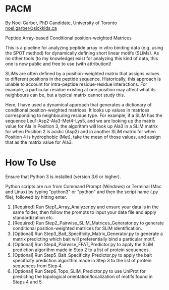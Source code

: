 # PACM
By Noel Garber, 
PhD Candidate, University of Toronto
noel.garber@sickkids.ca

Peptide Array-based Conditional position-weighted Matrices

This is a pipeline for analyzing peptide array in vitro binding data (e.g. using the SPOT method) for dynamically defining short linear motifs (SLiMs). 
As no other tools (to my knowledge) exist for analyzing this kind of data, this one is now public and free to use (with attribution)! 

SLiMs are often defined by a position-weighted matrix that assigns values to different positions in the peptide sequence. 
Historically, this approach is unable to account for intra-peptide residue-residue interactions. For example, a particular residue existing 
at one position may affect what its neighbours can be, but a typical matrix cannot study this. 

Here, I have used a dynamical approach that generates a dictionary of conditional position-weighted matrices. 
It looks up values in matrices corresponding to neighbouring residue type. 
For example, if a SLiM has the sequence Leu1-Asp2-Ala3-Met4-Lys5, and we are looking up the matrix value for Ala in Position 3, the algorithm 
will look up Ala3 in a SLiM matrix for when Position 2 is acidic (Asp2) and in another SLiM matrix for when Position 4 is hydrophobic (Met), 
take the mean of those values, and assign that as the matrix value for Ala3. 

# How To Use

Ensure that Python 3 is installed (version 3.6 or higher). 

Python scripts are run from Command Prompt (Windows) or Terminal (Mac and Linux) by typing "python3" or "python" and then the script name (.py file), followed by hitting enter. 

1. [Required] Run Step1_Array_Analyzer.py and ensure your data is in the same folder, then follow the prompts to input your data file and apply standardization etc. 
2. [Required] Run Step2_Pairwise_SLiM_Matrices_Generator.py to generate conditional position-weighted matrices for SLiM identification. 
3. [Optional] Run Step3_Bait_Specificity_Matrix_Generator.py to generate a matrix predicting which bait will preferentially bind a particular motif. 
4. [Optional] Run Step4_Pairwise_FFAT_Predictor.py to apply the SLiM prediction algorithm made in Step 2 to a list of protein sequences. 
5. [Optional] Run Step5_Bait_Specificity_Predictor.py to apply the bait specificity prediction algorithm made in Step 3 to the list of protein sequences from Step 4. 
6. [Optional] Run Step6_Topo_SLiM_Predictor.py to use UniProt for predicting the topological orientation/localization of motifs found in Steps 4 and 5. 